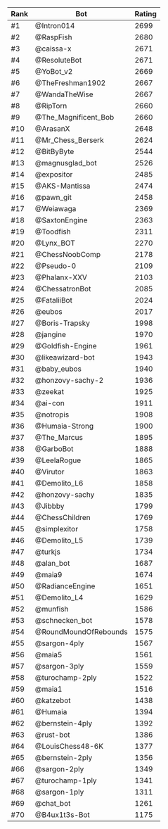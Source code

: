 Rank|Bot|Rating
---|---|---
#1|@Intron014|2699
#2|@RaspFish|2680
#3|@caissa-x|2671
#4|@ResoluteBot|2671
#5|@YoBot_v2|2669
#6|@TheFreshman1902|2667
#7|@WandaTheWise|2667
#8|@RipTorn|2660
#9|@The_Magnificent_Bob|2660
#10|@ArasanX|2648
#11|@Mr_Chess_Berserk|2624
#12|@BitByByte|2544
#13|@magnusglad_bot|2526
#14|@expositor|2485
#15|@AKS-Mantissa|2474
#16|@pawn_git|2458
#17|@Weiawaga|2369
#18|@SaxtonEngine|2363
#19|@Toodfish|2311
#20|@Lynx_BOT|2270
#21|@ChessNoobComp|2178
#22|@Pseudo-0|2109
#23|@Phalanx-XXV|2103
#24|@ChessatronBot|2085
#25|@FataliiBot|2024
#26|@eubos|2017
#27|@Boris-Trapsky|1998
#28|@jangine|1970
#29|@Goldfish-Engine|1961
#30|@likeawizard-bot|1943
#31|@baby_eubos|1940
#32|@honzovy-sachy-2|1936
#33|@zeekat|1925
#34|@ai-con|1911
#35|@notropis|1908
#36|@Humaia-Strong|1900
#37|@The_Marcus|1895
#38|@GarboBot|1888
#39|@LeelaRogue|1865
#40|@Virutor|1863
#41|@Demolito_L6|1858
#42|@honzovy-sachy|1835
#43|@Jibbby|1799
#44|@ChessChildren|1769
#45|@simplexitor|1758
#46|@Demolito_L5|1739
#47|@turkjs|1734
#48|@alan_bot|1687
#49|@maia9|1674
#50|@RadianceEngine|1651
#51|@Demolito_L4|1629
#52|@munfish|1586
#53|@schnecken_bot|1578
#54|@RoundMoundOfRebounds|1575
#55|@sargon-4ply|1567
#56|@maia5|1561
#57|@sargon-3ply|1559
#58|@turochamp-2ply|1522
#59|@maia1|1516
#60|@katzebot|1438
#61|@Humaia|1394
#62|@bernstein-4ply|1392
#63|@rust-bot|1386
#64|@LouisChess48-6K|1377
#65|@bernstein-2ply|1356
#66|@sargon-2ply|1349
#67|@turochamp-1ply|1341
#68|@sargon-1ply|1311
#69|@chat_bot|1261
#70|@B4ux1t3s-Bot|1175
